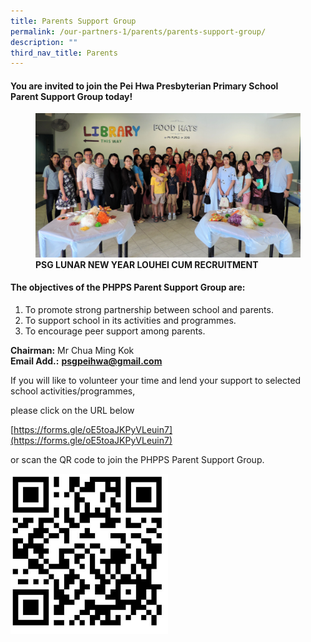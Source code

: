 ```yaml
---
title: Parents Support Group
permalink: /our-partners-1/parents/parents-support-group/
description: ""
third_nav_title: Parents
---
```

#### You are invited to join the Pei Hwa Presbyterian Primary School Parent Support Group today!


<figure>
<img src="/images/PSG%20Lunar%20New%20Year%20LouHei%20Cum%20Recruitment%20edited.jpg">
<figcaption> <strong>PSG LUNAR NEW YEAR LOUHEI CUM RECRUITMENT </strong> </figcaption>
</figure>

#### The objectives of the PHPPS Parent Support Group are:

1.  To promote strong partnership between school and parents.
2.  To support school in its activities and programmes.
3.  To encourage peer support among parents.

  

**Chairman:** Mr Chua Ming Kok <br>
**Email Add.:** **[psgpeihwa@gmail.com](mailto:psgpeihwa@gmail.com)**

  

If you will like to volunteer your time and lend your support to selected school activities/programmes, 

please click on the URL below 

[https://forms.gle/oE5toaJKPyVLeuin7](https://forms.gle/oE5toaJKPyVLeuin7)

or scan the QR code to join the PHPPS Parent Support Group.

<img src="/images/join%20the%20Pei%20Hwa%20Presbyterian%20Primary%20School%20Parent%20Support%20Group%20today!.jpg" 
     style="width:50%">